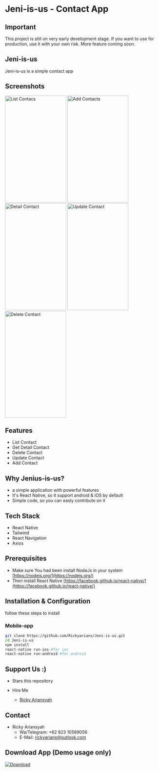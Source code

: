 # Jeni-is-us - Contact App

## Important

This project is still on very early development stage. If you want to use for production, use it with your own risk. More feature coming soon.

## Jeni-is-us

Jeni-is-us is a simple contact app

## Screenshots

<p float="left">
 <img src="https://ik.imagekit.io/uqhk3wr7kix/screenshot-1628422139361_NcKS6nGou.png?updatedAt=1628422235730" width="200" height="350" alt="List Contacs"/>
 <img src="https://ik.imagekit.io/uqhk3wr7kix/screenshot-1628422150550_CyO8RhnMos.png?updatedAt=1628422235761" width="200" height="350" alt="Add Contacts"/>
 <img src="https://ik.imagekit.io/uqhk3wr7kix/screenshot-1628422162139_vBV4X8Ky7.png?updatedAt=1628422236603" width="200" height="350" alt="Detail Contact"/>
 <img src="https://ik.imagekit.io/uqhk3wr7kix/screenshot-1628422169177_J_bb7P4DT.png?updatedAt=1628422237541" width="200" height="350" alt="Update Contact"/>
 <img src="https://ik.imagekit.io/uqhk3wr7kix/screenshot-1628422183845_RZBOD2nXe7w.png?updatedAt=1628422238573" width="200" height="350" alt="Delete Contact"/>
</p>


## Features

- List Contact
- Get Detail Contact
- Delete Contact
- Update Contact
- Add Contact

## Why Jenius-is-us?

- a simple application with powerful features
- It's React Native, so it support android & iOS by default
- Simple code, so you can easly contribute on it

## Tech Stack

- React Native
- Tailwind
- React Navigation
- Axios

## Prerequisites

- Make sure You had been install NodeJs in your system [https://nodejs.org/](https://nodejs.org/)
- Then install React Native [https://facebook.github.io/react-native/](https://facebook.github.io/react-native/)

## Installation & Configuration

follow these steps to install

### Mobile-app

```bash
git clone https://github.com/Rickyarians/Jeni-is-us.git
cd Jeni-is-us
npm install
react-native run-ios #for ios
react-native run-android #for android
```

## Support Us :)

- Stars this repository
- Hire Me

  * [Ricky Ariansyah](https://www.linkedin.com/in/rickyarians/)

## Contact

- Ricky Ariansyah
  * Wa/Telegram:  +62 823 10569056
  * E-Mail: rickyarians@outlook.com
 

## Download App (Demo usage only)
[![Download](https://www.google.com/url?sa=i&url=https%3A%2F%2Fwww.seekpng.com%2Fipng%2Fu2q8u2r5i1y3r5w7_download-button%2F&psig=AOvVaw0al7YQh1EawUZxGjXCCShN&ust=1628508837234000&source=images&cd=vfe&ved=0CAsQjRxqFwoTCKjRqqyqofICFQAAAAAdAAAAABAD)](http://google.com.au/)


